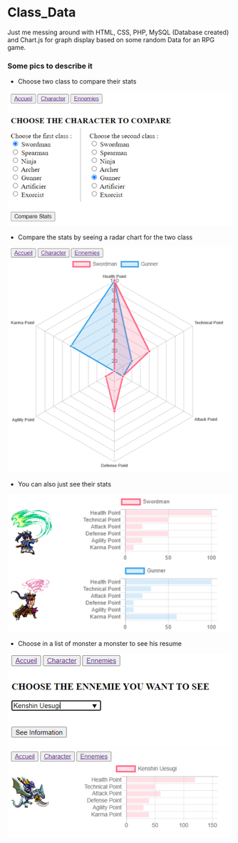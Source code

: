 # Class_Data
 Just me messing around with HTML, CSS, PHP, MySQL (Database created) and Chart.js for graph display based on some random Data for an RPG game.
 
### Some pics to describe it
- Choose two class to compare their stats
<img src="https://github.com/Hounnankan7/Class_Data/blob/main/images_readme/1.PNG"/>

- Compare the stats by seeing a radar chart for the two class
<img src="https://github.com/Hounnankan7/Class_Data/blob/main/images_readme/2.PNG"/>

- You can also just see their stats
<img src="https://github.com/Hounnankan7/Class_Data/blob/main/images_readme/3.PNG"/>

- Choose in a list of monster a monster to see his resume
<img src="https://github.com/Hounnankan7/Class_Data/blob/main/images_readme/4.PNG"/>
<img src="https://github.com/Hounnankan7/Class_Data/blob/main/images_readme/5.PNG"/>
